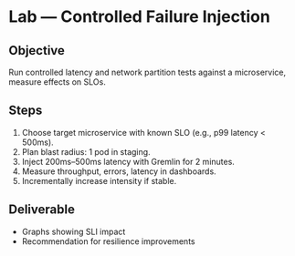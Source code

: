 # Lab — Controlled Failure Injection

## Objective
Run controlled latency and network partition tests against a microservice, measure effects on SLOs.

## Steps
1. Choose target microservice with known SLO (e.g., p99 latency < 500ms).
2. Plan blast radius: 1 pod in staging.
3. Inject 200ms–500ms latency with Gremlin for 2 minutes.
4. Measure throughput, errors, latency in dashboards.
5. Incrementally increase intensity if stable.

## Deliverable
- Graphs showing SLI impact
- Recommendation for resilience improvements
